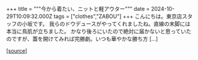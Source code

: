 +++
title = """今から着たい、ニットと軽アウター"""
date = 2024-10-29T10:09:32.000Z
tags = ["clothes","ZABOU"]
+++
こんにちは。東京店スタッフの小坂です。 我らのドウデュースがやってくれましたね。直線の末脚には本当に鳥肌が立ちました。 かなり後ろにいたので絶対に届かないと思っていたのですが、蓋を開けてみれば完勝劇。いつも華やかな勝ち方 \[…\]

[[source]](https://zabou.org/2024/10/29/311098/)
